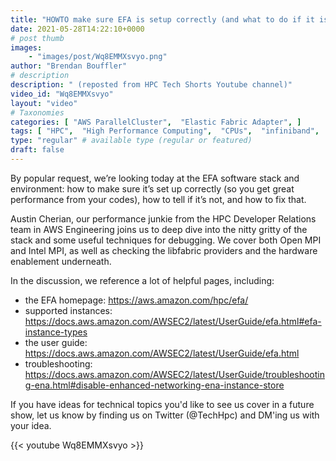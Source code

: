 ```yaml
---
title: "HOWTO make sure EFA is setup correctly (and what to do if it isn't)."
date: 2021-05-28T14:22:10+0000
# post thumb
images:
    - "images/post/Wq8EMMXsvyo.png"
author: "Brendan Bouffler"
# description
description: " (reposted from HPC Tech Shorts Youtube channel)"
video_id: "Wq8EMMXsvyo"
layout: "video"
# Taxonomies
categories: [ "AWS ParallelCluster",  "Elastic Fabric Adapter", ]
tags: [ "HPC",  "High Performance Computing",  "CPUs",  "infiniband",  "Schedulers",  "Storage",  "EC2",  "fabrics",  "GPUs",  "elastic fabric adapter",  "Lustre",  "ParallelCluster",  "EFA",  "vizualization",  "virtualization",  "techshorts", ]
type: "regular" # available type (regular or featured)
draft: false
---
```


By popular request, we’re looking today at the EFA software stack and environment: how to make sure it’s set up correctly (so you get great performance from your codes), how to tell if it’s not, and how to fix that.

Austin Cherian, our performance junkie from the HPC Developer Relations team in AWS Engineering joins us to deep dive into the nitty gritty of the stack and some useful techniques for debugging. We cover both Open MPI and Intel MPI, as well as checking the libfabric providers and the hardware enablement underneath.

In the discussion, we reference a lot of helpful pages, including:

* the EFA homepage: https://aws.amazon.com/hpc/efa/
* supported instances: https://docs.aws.amazon.com/AWSEC2/latest/UserGuide/efa.html#efa-instance-types
* the user guide: https://docs.aws.amazon.com/AWSEC2/latest/UserGuide/efa.html
* troubleshooting: https://docs.aws.amazon.com/AWSEC2/latest/UserGuide/troubleshooting-ena.html#disable-enhanced-networking-ena-instance-store

If you have ideas for technical topics you'd like to see us cover in a future show, let us know by finding us on Twitter (@TechHpc) and DM'ing us with your idea.

{{< youtube Wq8EMMXsvyo >}}